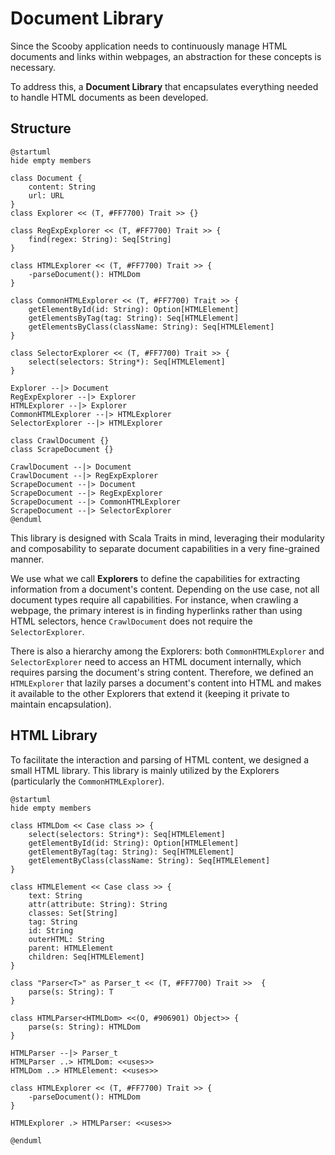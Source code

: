 # Document Library

Since the Scooby application needs to continuously manage HTML documents and links within webpages, an abstraction for
these concepts is necessary.

To address this, a **Document Library** that encapsulates everything needed to handle HTML documents as been developed.

## Structure

```plantuml
@startuml
hide empty members

class Document {
    content: String
    url: URL
}
class Explorer << (T, #FF7700) Trait >> {}

class RegExpExplorer << (T, #FF7700) Trait >> {
    find(regex: String): Seq[String]
}

class HTMLExplorer << (T, #FF7700) Trait >> {
    -parseDocument(): HTMLDom
}

class CommonHTMLExplorer << (T, #FF7700) Trait >> {
    getElementById(id: String): Option[HTMLElement]
    getElementsByTag(tag: String): Seq[HTMLElement]
    getElementsByClass(className: String): Seq[HTMLElement]
}

class SelectorExplorer << (T, #FF7700) Trait >> {
    select(selectors: String*): Seq[HTMLElement]
}

Explorer --|> Document
RegExpExplorer --|> Explorer
HTMLExplorer --|> Explorer
CommonHTMLExplorer --|> HTMLExplorer
SelectorExplorer --|> HTMLExplorer

class CrawlDocument {}
class ScrapeDocument {}

CrawlDocument --|> Document
CrawlDocument --|> RegExpExplorer
ScrapeDocument --|> Document
ScrapeDocument --|> RegExpExplorer
ScrapeDocument --|> CommonHTMLExplorer
ScrapeDocument --|> SelectorExplorer
@enduml
```

This library is designed with Scala Traits in mind, leveraging their modularity and composability to separate document
capabilities in a very fine-grained manner.

We use what we call **Explorers** to define the capabilities for extracting information from a document's content.
Depending on the use case, not all document types require all capabilities. For instance, when crawling a webpage, the
primary interest is in finding hyperlinks rather than using HTML selectors, hence `CrawlDocument` does not require
the `SelectorExplorer`.

There is also a hierarchy among the Explorers: both `CommonHTMLExplorer` and `SelectorExplorer` need to access an HTML
document internally, which requires parsing the document's string content. Therefore, we defined an `HTMLExplorer` that
lazily parses a document's content into HTML and makes it available to the other Explorers that extend it (keeping it
private to maintain encapsulation).

## HTML Library

To facilitate the interaction and parsing of HTML content, we designed a small HTML library. This library is mainly
utilized by the Explorers (particularly the `CommonHTMLExplorer`).

```plantuml
@startuml
hide empty members

class HTMLDom << Case class >> {
    select(selectors: String*): Seq[HTMLElement]
    getElementById(id: String): Option[HTMLElement]
    getElementByTag(tag: String): Seq[HTMLElement]
    getElementByClass(className: String): Seq[HTMLElement]
}

class HTMLElement << Case class >> {
    text: String
    attr(attribute: String): String
    classes: Set[String]
    tag: String
    id: String
    outerHTML: String
    parent: HTMLElement
    children: Seq[HTMLElement]
}

class "Parser<T>" as Parser_t << (T, #FF7700) Trait >>  {
    parse(s: String): T
}

class HTMLParser<HTMLDom> <<(O, #906901) Object>> {
    parse(s: String): HTMLDom
}

HTMLParser --|> Parser_t
HTMLParser ..> HTMLDom: <<uses>>
HTMLDom ..> HTMLElement: <<uses>>

class HTMLExplorer << (T, #FF7700) Trait >> {
    -parseDocument(): HTMLDom
}

HTMLExplorer .> HTMLParser: <<uses>>

@enduml
```